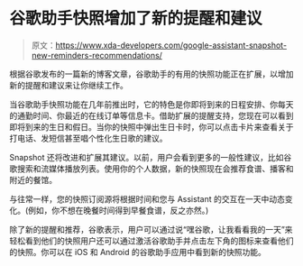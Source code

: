 # 谷歌助手快照增加了新的提醒和建议

> 原文：<https://www.xda-developers.com/google-assistant-snapshot-new-reminders-recommendations/>

根据谷歌发布的一篇新的博客文章，谷歌助手的有用的快照功能正在扩展，以增加新的提醒和建议来让你继续工作。

当谷歌助手快照功能在几年前推出时，它的特色是你即将到来的日程安排、你每天的通勤时间、你最近的在线订单等信息卡。借助扩展的提醒支持，您现在可以看到即将到来的生日和假日。当你的快照中弹出生日卡时，你可以点击卡片来查看关于打电话、发短信甚至唱个性化生日歌的建议。

Snapshot 还将改进和扩展其建议。以前，用户会看到更多的一般性建议，比如谷歌搜索和流媒体播放列表。使用你的个人数据，新的快照现在会推荐食谱、播客和附近的餐馆。

与往常一样，您的快照订阅源将根据时间和您与 Assistant 的交互在一天中动态变化。(例如，你不想在晚餐时间得到早餐食谱，反之亦然。)

除了新的提醒和推荐，谷歌表示，用户可以通过说“嘿谷歌，让我看看我的一天”来轻松看到他们的快照用户还可以通过激活谷歌助手并点击左下角的图标来查看他们的快照。你可以在 iOS 和 Android 的谷歌助手应用中看到新的快照功能。